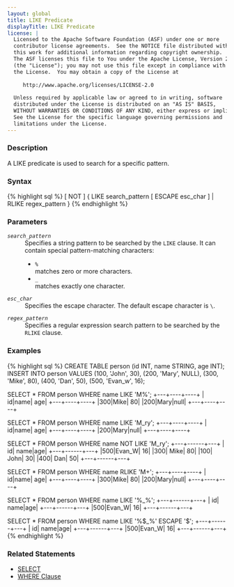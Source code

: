 ```yaml
---
layout: global
title: LIKE Predicate
displayTitle: LIKE Predicate
license: |
  Licensed to the Apache Software Foundation (ASF) under one or more
  contributor license agreements.  See the NOTICE file distributed with
  this work for additional information regarding copyright ownership.
  The ASF licenses this file to You under the Apache License, Version 2.0
  (the "License"); you may not use this file except in compliance with
  the License.  You may obtain a copy of the License at
 
     http://www.apache.org/licenses/LICENSE-2.0
 
  Unless required by applicable law or agreed to in writing, software
  distributed under the License is distributed on an "AS IS" BASIS,
  WITHOUT WARRANTIES OR CONDITIONS OF ANY KIND, either express or implied.
  See the License for the specific language governing permissions and
  limitations under the License.
---
```


### Description

A LIKE predicate is used to search for a specific pattern.

### Syntax

{% highlight sql %}
[ NOT ] { LIKE search_pattern [ ESCAPE esc_char ] | RLIKE regex_pattern }
{% endhighlight %}

### Parameters

<dl>
  <dt><code><em>search_pattern</em></code></dt>
  <dd>
    Specifies a string pattern to be searched by the <code>LIKE</code> clause. It can contain special pattern-matching characters:
    <ul>
      <li><code>%</code></li> matches zero or more characters.
      <li><code>_</code></li> matches exactly one character.
    </ul>
  </dd>
</dl>
<dl>
  <dt><code><em>esc_char</em></code></dt>
  <dd>
    Specifies the escape character. The default escape character is <code>\</code>.
  </dd>
</dl>
<dl>
  <dt><code><em>regex_pattern</em></code></dt>
  <dd>
    Specifies a regular expression search pattern to be searched by the <code>RLIKE</code> clause.
  </dd>
</dl>

### Examples

{% highlight sql %}
CREATE TABLE person (id INT, name STRING, age INT);
INSERT INTO person VALUES
    (100, 'John', 30),
    (200, 'Mary', NULL),
    (300, 'Mike', 80),
    (400, 'Dan',  50),
    (500, 'Evan_w', 16);

SELECT * FROM person WHERE name LIKE 'M%';
+---+----+----+
| id|name| age|
+---+----+----+
|300|Mike|  80|
|200|Mary|null|
+---+----+----+

SELECT * FROM person WHERE name LIKE 'M_ry';
+---+----+----+
| id|name| age|
+---+----+----+
|200|Mary|null|
+---+----+----+

SELECT * FROM person WHERE name NOT LIKE 'M_ry';
+---+------+---+
| id|  name|age|
+---+------+---+
|500|Evan_W| 16|
|300|  Mike| 80|
|100|  John| 30|
|400|   Dan| 50|
+---+------+---+

SELECT * FROM person WHERE name RLIKE 'M+';
+---+----+----+
| id|name| age|
+---+----+----+
|300|Mike|  80|
|200|Mary|null|
+---+----+----+

SELECT * FROM person WHERE name LIKE '%\_%';
+---+------+---+
| id|  name|age|
+---+------+---+
|500|Evan_W| 16|
+---+------+---+

SELECT * FROM person WHERE name LIKE '%$_%' ESCAPE '$';
+---+------+---+
| id|  name|age|
+---+------+---+
|500|Evan_W| 16|
+---+------+---+
{% endhighlight %}

### Related Statements

 * [SELECT](sql-ref-syntax-qry-select.html)
 * [WHERE Clause](sql-ref-syntax-qry-select-where.html)
